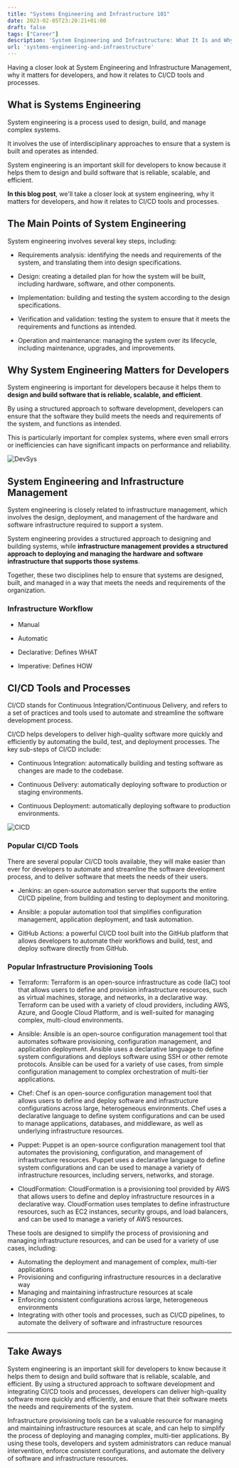 ```yaml
---
title: "Systems Engineering and Infrastructure 101"
date: 2023-02-05T23:20:21+01:00
draft: false
tags: ["Career"]
description: 'System Engineering and Infrastructure: What It Is and Why It Matters for Developers'
url: 'systems-engineering-and-infraestructure'
---
```


Having a closer look at System Engineering and Infrastructure Management, why it matters for developers, and how it relates to CI/CD tools and processes.

## What is Systems Engineering

System engineering is a process used to design, build, and manage complex systems.

It involves the use of interdisciplinary approaches to ensure that a system is built and operates as intended.

System engineering is an important skill for developers to know because it helps them to design and build software that is reliable, scalable, and efficient.

**In this blog post**, we'll take a closer look at system engineering, why it matters for developers, and how it relates to CI/CD tools and processes.

## The Main Points of System Engineering

System engineering involves several key steps, including:

* Requirements analysis: identifying the needs and requirements of the system, and translating them into design specifications.

* Design: creating a detailed plan for how the system will be built, including hardware, software, and other components.

* Implementation: building and testing the system according to the design specifications.

* Verification and validation: testing the system to ensure that it meets the requirements and functions as intended.

* Operation and maintenance: managing the system over its lifecycle, including maintenance, upgrades, and improvements.

## Why System Engineering Matters for Developers

System engineering is important for developers because it helps them to **design and build software that is reliable, scalable, and efficient**.

By using a structured approach to software development, developers can ensure that the software they build meets the needs and requirements of the system, and functions as intended. 

This is particularly important for complex systems, where even small errors or inefficiencies can have significant impacts on performance and reliability.

![DevSys](/img/dev-sys.JPG)


## System Engineering and Infrastructure Management

System engineering is closely related to infrastructure management, which involves the design, deployment, and management of the hardware and software infrastructure required to support a system.

System engineering provides a structured approach to designing and building systems, while **infrastructure management provides a structured approach to deploying and managing the hardware and software infrastructure that supports those systems**.

Together, these two disciplines help to ensure that systems are designed, built, and managed in a way that meets the needs and requirements of the organization.

### Infrastructure Workflow

* Manual
* Automatic

* Declarative: Defines WHAT
* Imperative: Defines HOW


## CI/CD Tools and Processes

CI/CD stands for Continuous Integration/Continuous Delivery, and refers to a set of practices and tools used to automate and streamline the software development process. 

CI/CD helps developers to deliver high-quality software more quickly and efficiently by automating the build, test, and deployment processes. The key sub-steps of CI/CD include:

* Continuous Integration: automatically building and testing software as changes are made to the codebase.

* Continuous Delivery: automatically deploying software to production or staging environments.

* Continuous Deployment: automatically deploying software to production environments.

![CICD](/img/CICD.JPG)

### Popular CI/CD Tools

There are several popular CI/CD tools available, they will make easier than ever for developers to automate and streamline the software development process, and to deliver software that meets the needs of their users.

* Jenkins: an open-source automation server that supports the entire CI/CD pipeline, from building and testing to deployment and monitoring.

* Ansible: a popular automation tool that simplifies configuration management, application deployment, and task automation.

* GitHub Actions: a powerful CI/CD tool built into the GitHub platform that allows developers to automate their workflows and build, test, and deploy software directly from GitHub.

### Popular Infrastructure Provisioning Tools

* Terraform: Terraform is an open-source infrastructure as code (IaC) tool that allows users to define and provision infrastructure resources, such as virtual machines, storage, and networks, in a declarative way. Terraform can be used with a variety of cloud providers, including AWS, Azure, and Google Cloud Platform, and is well-suited for managing complex, multi-cloud environments.

* Ansible: Ansible is an open-source configuration management tool that automates software provisioning, configuration management, and application deployment. Ansible uses a declarative language to define system configurations and deploys software using SSH or other remote protocols. Ansible can be used for a variety of use cases, from simple configuration management to complex orchestration of multi-tier applications.

* Chef: Chef is an open-source configuration management tool that allows users to define and deploy software and infrastructure configurations across large, heterogeneous environments. Chef uses a declarative language to define system configurations and can be used to manage applications, databases, and middleware, as well as underlying infrastructure resources.

* Puppet: Puppet is an open-source configuration management tool that automates the provisioning, configuration, and management of infrastructure resources. Puppet uses a declarative language to define system configurations and can be used to manage a variety of infrastructure resources, including servers, networks, and storage.

* CloudFormation: CloudFormation is a provisioning tool provided by AWS that allows users to define and deploy infrastructure resources in a declarative way. CloudFormation uses templates to define infrastructure resources, such as EC2 instances, security groups, and load balancers, and can be used to manage a variety of AWS resources.

These tools are designed to simplify the process of provisioning and managing infrastructure resources, and can be used for a variety of use cases, including:

* Automating the deployment and management of complex, multi-tier applications
* Provisioning and configuring infrastructure resources in a declarative way
* Managing and maintaining infrastructure resources at scale
* Enforcing consistent configurations across large, heterogeneous environments
* Integrating with other tools and processes, such as CI/CD pipelines, to automate the delivery of software and infrastructure resources

---

## Take Aways

System engineering is an important skill for developers to know because it helps them to design and build software that is reliable, scalable, and efficient. By using a structured approach to software development and integrating CI/CD tools and processes, developers can deliver high-quality software more quickly and efficiently, and ensure that their software meets the needs and requirements of the system. 

Infrastructure provisioning tools can be a valuable resource for managing and maintaining infrastructure resources at scale, and can help to simplify the process of deploying and managing complex, multi-tier applications. By using these tools, developers and system administrators can reduce manual intervention, enforce consistent configurations, and automate the delivery of software and infrastructure resources.